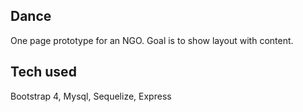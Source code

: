 ## Dance

One page prototype for an NGO. Goal is to show layout with content.


## Tech used

Bootstrap 4, Mysql, Sequelize, Express



